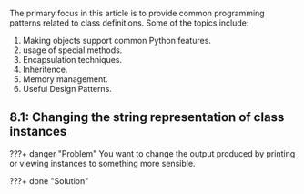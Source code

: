 The primary focus in this article is to provide common programming patterns related
to class definitions. Some of the topics include:

1. Making objects support common Python features.
2. usage of special methods.
3. Encapsulation techniques.
4. Inheritence.
5. Memory management.
6. Useful Design Patterns.

## 8.1: Changing the string representation of class instances

???+ danger "Problem"
    You want to change the output produced by printing or viewing instances to something more sensible.

???+ done "Solution"
    
